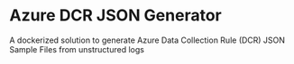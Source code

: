 # Azure DCR JSON Generator
A dockerized solution to generate Azure Data Collection Rule (DCR) JSON Sample Files from unstructured logs
